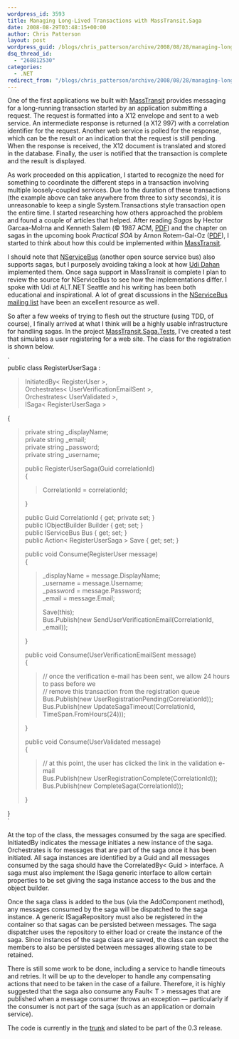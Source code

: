 ```yaml
---
wordpress_id: 3593
title: Managing Long-Lived Transactions with MassTransit.Saga
date: 2008-08-29T03:48:15+00:00
author: Chris Patterson
layout: post
wordpress_guid: /blogs/chris_patterson/archive/2008/08/28/managing-long-lived-transactions-with-masstransit-saga.aspx
dsq_thread_id:
  - "268812530"
categories:
  - .NET
redirect_from: "/blogs/chris_patterson/archive/2008/08/28/managing-long-lived-transactions-with-masstransit-saga.aspx/"
---
```

One of the first applications we built with [MassTransit](http://code.google.com/p/masstransit/) provides messaging for a long-running transaction started by an application submitting a request. The request is formatted into a X12 envelope and sent to a web service. An intermediate response is returned (a X12 997) with a correlation identifier for the request. Another web service is polled for the response, which can be the result or an indication that the request is still pending. When the response is received, the X12 document is translated and stored in the database. Finally, the user is notified that the transaction is complete and the result is displayed. 

As work proceeded on this application, I started to recognize the need for something to coordinate the different steps in a transaction involving multiple loosely-coupled services. Due to the duration of these transactions (the example above can take anywhere from three to sixty seconds), it is unreasonable to keep a single System.Transactions style transaction open the entire time. I started researching how others approached the problem and found a couple of articles that helped. After reading _Sagas_ by Hector Garcaa-Molrna and Kenneth Salem (&copy; 1987 ACM, [PDF](http://www.cs.cornell.edu/andru/cs711/2002fa/reading/sagas.pdf)) and the chapter on sagas in the upcoming book _Practical SOA_ by Arnon Rotem-Gal-Oz ([PDF](http://www.rgoarchitects.com/Files/SOAPatterns/Saga.pdf)), I started to think about how this could be implemented within [MassTransit](http://code.google.com/p/masstransit/). 

I should note that [NServiceBus](http://www.nservicebus.com/) (another open source service bus) also supports sagas, but I purposely avoiding taking a look at how [Udi Dahan](http://www.udidahan.com/) implemented them. Once saga support in MassTransit is complete I plan to review the source for NServiceBus to see how the implementations differ. I spoke with Udi at ALT.NET Seattle and his writing has been both educational and inspirational. A lot of great discussions in the [NServiceBus mailing list](http://tech.groups.yahoo.com/group/nservicebus/) have been an excellent resource as well. 

So after a few weeks of trying to flesh out the structure (using TDD, of course), I finally arrived at what I think will be a highly usable infrastructure for handling sagas. In the project [MassTransit.Saga.Tests](http://code.google.com/p/masstransit/source/browse/#svn/trunk/MassTransit.Saga.Tests), I&#8217;ve created a test that simulates a user registering for a web site. The class for the registration is shown below. 

`<br />
public class RegisterUserSaga :</p>
<blockquote><p>InitiatedBy< RegisterUser >,<br />
	Orchestrates< UserVerificationEmailSent >,<br />
	Orchestrates< UserValidated >,<br />
	ISaga< RegisterUserSaga ></p></blockquote>
<p>{</p>
<blockquote><p>private string _displayName;<br />
	private string _email;<br />
	private string _password;<br />
	private string _username;</p>
<p>	public RegisterUserSaga(Guid correlationId)<br />
	{</p>
<blockquote><p>	CorrelationId = correlationId;</p></blockquote>
<p>	}</p>
<p>	public Guid CorrelationId { get; private set; }<br />
	public IObjectBuilder Builder { get; set; }<br />
	public IServiceBus Bus { get; set; }<br />
	public Action< RegisterUserSaga > Save { get; set; }</p>
<p>	public void Consume(RegisterUser message)<br />
	{</p>
<blockquote><p>	_displayName = message.DisplayName;<br />
		_username = message.Username;<br />
		_password = message.Password;<br />
		_email = message.Email;</p>
<p>		Save(this);<br />
		Bus.Publish(new SendUserVerificationEmail(CorrelationId, _email));</p></blockquote>
<p>	}</p>
<p>	public void Consume(UserVerificationEmailSent message)<br />
	{</p>
<blockquote><p>// once the verification e-mail has been sent, we allow 24 hours to pass before we<br />
		// remove this transaction from the registration queue<br />
		Bus.Publish(new UserRegistrationPending(CorrelationId));<br />
		Bus.Publish(new UpdateSagaTimeout(CorrelationId, TimeSpan.FromHours(24)));</p></blockquote>
<p>	}</p>
<p>	public void Consume(UserValidated message)<br />
	{</p>
<blockquote><p>// at this point, the user has clicked the link in the validation e-mail<br />
		Bus.Publish(new UserRegistrationComplete(CorrelationId));<br />
		Bus.Publish(new CompleteSaga(CorrelationId));</p></blockquote>
<p>	}</p></blockquote>
<p>}<br />
` 

At the top of the class, the messages consumed by the saga are specified. InitiatedBy indicates the message initiates a new instance of the saga. Orchestrates is for messages that are part of the saga once it has been initiated. All saga instances are identified by a Guid and all messages consumed by the saga should have the CorrelatedBy< Guid > interface. A saga must also implement the ISaga generic interface to allow certain properties to be set giving the saga instance access to the bus and the object builder. 

Once the saga class is added to the bus (via the AddComponent method), any messages consumed by the saga will be dispatched to the saga instance. A generic ISagaRepository must also be registered in the container so that sagas can be persisted between messages. The saga dispatcher uses the repository to either load or create the instance of the saga. Since instances of the saga class are saved, the class can expect the members to also be persisted between messages allowing state to be retained. 

There is still some work to be done, including a service to handle timeouts and retries. It will be up to the developer to handle any compensating actions that need to be taken in the case of a failure. Therefore, it is highly suggested that the saga also consume any Fault< T > messages that are published when a message consumer throws an exception &#8212; particularly if the consumer is not part of the saga (such as an application or domain service). 

The code is currently in the [trunk](http://code.google.com/p/masstransit/source/browse/) and slated to be part of the 0.3 release.